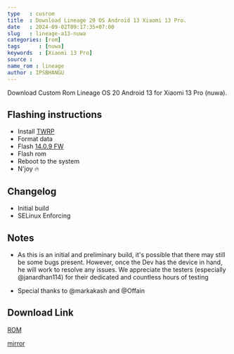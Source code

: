 ```yaml
---
type   : cusrom
title  : Download Lineage 20 OS Android 13 Xiaomi 13 Pro.
date   : 2024-09-02T09:17:35+07:00
slug   : lineage-a13-nuwa
categories: [rom]
tags      : [nuwa]
keywords  : [Xiaomi 13 Pro]
source : 
name_rom : lineage
author : IPSBHANGU
---
```


Download Custom Rom Lineage OS 20 Android 13 for Xiaomi 13 Pro (nuwa).


## Flashing instructions
- Install [TWRP](https://t.me/xiaomi13proupdate/89)
- Format data
- Flash [14.0.9 FW](https://xiaomifirmwareupdater.com/firmware/nuwa/stable/V14.0.9.0.TMBINXM/)
- Flash rom
- Reboot to the system
- N'joy 🔥

## Changelog
- Initial build
- SELinux Enforcing 

## Notes
- As this is an initial and preliminary build, it's possible that there may still be some bugs present. However, once the Dev has the device in hand, he will work to resolve any issues. We appreciate the testers (especially @janardhan114) for their dedicated and countless hours of testing

- Special thanks to @markakash and @Offain 


## Download Link
[ROM](https://gitlab.com/inderpreetsinghb/nuwaaa/-/blob/main/lineage-20.0-20231001-UNOFFICIAL-nuwa.zip?ref_type=heads)

[mirror](https://t.me/wahyu6070files/1084)

